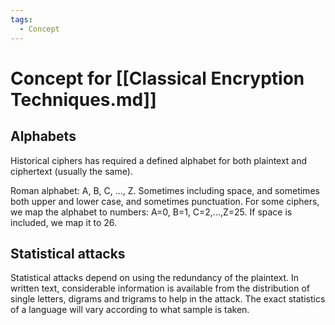 ```yaml
---
tags:
  - Concept
---
```

# Concept for [[Classical Encryption Techniques.md]]

## Alphabets

Historical ciphers has required a defined alphabet for both plaintext and ciphertext (usually the same).

Roman alphabet: A, B, C, ..., Z. Sometimes including space, and sometimes both upper and lower case, and sometimes punctuation.
For some ciphers, we map the alphabet to numbers: A=0, B=1, C=2,...,Z=25. If space is included, we map it to 26.

## Statistical attacks

Statistical attacks depend on using the redundancy of the plaintext.
In written text, considerable information is available from the distribution of single letters, digrams and trigrams to help in the attack.
The exact statistics of a language will vary according to what sample is taken.
